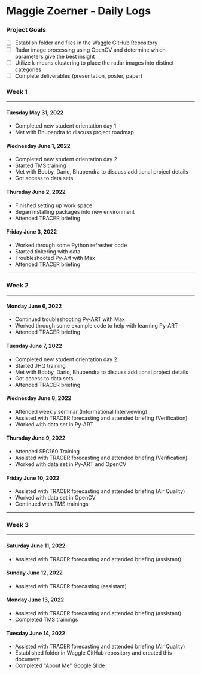 # Maggie Zoerner - Daily Logs

### Project Goals ###

- [ ] Establish folder and files in the Waggle GitHub Repository
- [ ] Radar image processing using OpenCV and determine which parameters give the best insight
- [ ] Utilize k-means clustering to place the radar images into distinct categories
- [ ] Complete deliverables (presentation, poster, paper)

### Week 1 ###

----------------------------------------------

#### Tuesday May 31, 2022 ####

- Completed new student orientation day 1
- Met with Bhupendra to discuss project roadmap

#### Wednesday June 1, 2022 ####

- Completed new student orientation day 2
- Started TMS training
- Met with Bobby, Dario, Bhupendra to discuss additional project details
- Got access to data sets

#### Thursday June 2, 2022 ####

- Finished setting up work space
- Began installing packages into new environment
- Attended TRACER briefing

#### Friday June 3, 2022 ####

- Worked through some Python refresher code
- Started tinkering with data
- Troubleshooted Py-Art with Max
- Attended TRACER briefing

----------------------------------------------

### Week 2 ###

----------------------------------------------

#### Monday June 6, 2022 ####

- Continued troubleshooting Py-ART with Max
- Worked through some example code to help with learning Py-ART
- Attended TRACER briefing

#### Tuesday June 7, 2022 ####

- Completed new student orientation day 2
- Started JHQ training
- Met with Bobby, Dario, Bhupendra to discuss additional project details
- Got access to data sets
- Attended TRACER briefing

#### Wednesday June 8, 2022 ####

- Attended weekly seminar (Informational Interviewing)
- Assisted with TRACER forecasting and attended briefing (Verification)
- Worked with data set in Py-ART

#### Thursday June 9, 2022 ####

- Attended SEC160 Training
- Assisted with TRACER forecasting and attended briefing (Verification)
- Worked with data set in Py-ART and OpenCV

#### Friday June 10, 2022 ####

- Assisted with TRACER forecasting and attended briefing (Air Quality)
- Worked with data set in OpenCV
- Continued with TMS trainings

----------------------------------------------

### Week 3 ###

----------------------------------------------
#### Saturday June 11, 2022 ####

- Assisted with TRACER forecasting and attended briefing (assistant)

#### Sunday June 12, 2022 ####

- Assisted with TRACER forecasting (assistant)

#### Monday June 13, 2022 ####

- Assisted with TRACER forecasting and attended briefing (assistant)
- Completed TMS trainings

#### Tuesday June 14, 2022 ####

- Assisted with TRACER forecasting and attended briefing (Air Quality)
- Established folder in Waggle GitHub repository and created this document.
- Completed "About Me" Google Slide
